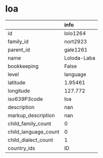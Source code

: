 # loa
|                      | info        |
|:---------------------|:------------|
| id                   | lolo1264    |
| family_id            | nort2923    |
| parent_id            | gale1261    |
| name                 | Loloda-Laba |
| bookkeeping          | False       |
| level                | language    |
| latitude             | 1.95461     |
| longitude            | 127.772     |
| iso639P3code         | loa         |
| description          | nan         |
| markup_description   | nan         |
| child_family_count   | 0           |
| child_language_count | 0           |
| child_dialect_count  | 1           |
| country_ids          | ID          |